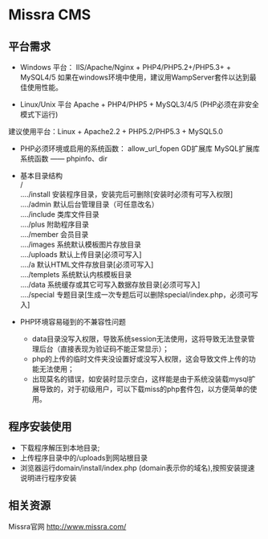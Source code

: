 # Missra CMS

## 平台需求
* Windows 平台：
IIS/Apache/Nginx + PHP4/PHP5.2+/PHP5.3+ + MySQL4/5
如果在windows环境中使用，建议用WampServer套件以达到最佳使用性能。

* Linux/Unix 平台
Apache + PHP4/PHP5 + MySQL3/4/5 (PHP必须在非安全模式下运行)

建议使用平台：Linux + Apache2.2 + PHP5.2/PHP5.3 + MySQL5.0

* PHP必须环境或启用的系统函数：
allow_url_fopen
GD扩展库
MySQL扩展库
系统函数 —— phpinfo、dir

* 基本目录结构</br>
/</br>
..../install     安装程序目录，安装完后可删除[安装时必须有可写入权限]</br>
..../admin       默认后台管理目录（可任意改名）</br>
..../include     类库文件目录</br>
..../plus        附助程序目录</br>
..../member      会员目录</br>
..../images      系统默认模板图片存放目录</br>
..../uploads     默认上传目录[必须可写入]</br>
..../a        	 默认HTML文件存放目录[必须可写入]</br>
..../templets    系统默认内核模板目录</br>
..../data        系统缓存或其它可写入数据存放目录[必须可写入]</br>
..../special     专题目录[生成一次专题后可以删除special/index.php，必须可写入]</br>

* PHP环境容易碰到的不兼容性问题
  - data目录没写入权限，导致系统session无法使用，这将导致无法登录管理后台（直接表现为验证码不能正常显示）；
  - php的上传的临时文件夹没设置好或没写入权限，这会导致文件上传的功能无法使用；
  - 出现莫名的错误，如安装时显示空白，这样能是由于系统没装载mysql扩展导致的，对于初级用户，可以下载miss的php套件包，以方便简单的使用。

## 程序安装使用
* 下载程序解压到本地目录;
* 上传程序目录中的/uploads到网站根目录
* 浏览器运行domain/install/index.php (domain表示你的域名),按照安装提速说明进行程序安装
 
## 相关资源
Missra官网	http://www.missra.com/
